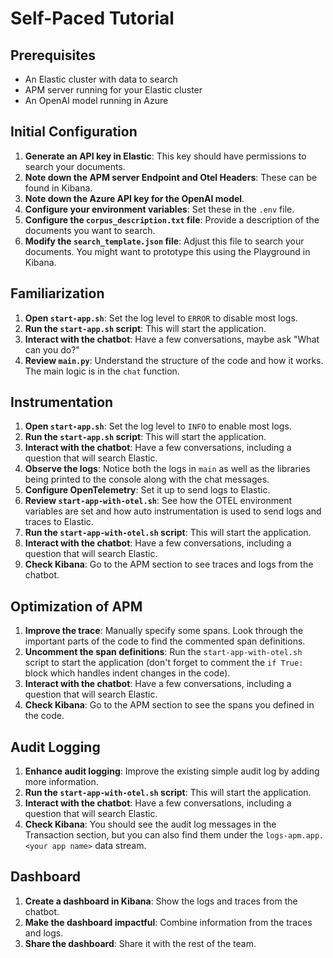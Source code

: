 
# Self-Paced Tutorial

## Prerequisites
- An Elastic cluster with data to search
- APM server running for your Elastic cluster
- An OpenAI model running in Azure

## Initial Configuration
1. **Generate an API key in Elastic**: This key should have permissions to search your documents.
2. **Note down the APM server Endpoint and Otel Headers**: These can be found in Kibana.
3. **Note down the Azure API key for the OpenAI model**.
4. **Configure your environment variables**: Set these in the `.env` file.
5. **Configure the `corpus_description.txt` file**: Provide a description of the documents you want to search.
6. **Modify the `search_template.json` file**: Adjust this file to search your documents. You might want to prototype this using the Playground in Kibana.

## Familiarization
1. **Open `start-app.sh`**: Set the log level to `ERROR` to disable most logs.
2. **Run the `start-app.sh` script**: This will start the application.
3. **Interact with the chatbot**: Have a few conversations, maybe ask "What can you do?"
4. **Review `main.py`**: Understand the structure of the code and how it works. The main logic is in the `chat` function.

## Instrumentation
1. **Open `start-app.sh`**: Set the log level to `INFO` to enable most logs.
2. **Run the `start-app.sh` script**: This will start the application.
3. **Interact with the chatbot**: Have a few conversations, including a question that will search Elastic.
4. **Observe the logs**: Notice both the logs in `main` as well as the libraries being printed to the console along with the chat messages.
5. **Configure OpenTelemetry**: Set it up to send logs to Elastic.
6. **Review `start-app-with-otel.sh`**: See how the OTEL environment variables are set and how auto instrumentation is used to send logs and traces to Elastic.
7. **Run the `start-app-with-otel.sh` script**: This will start the application.
8. **Interact with the chatbot**: Have a few conversations, including a question that will search Elastic.
9. **Check Kibana**: Go to the APM section to see traces and logs from the chatbot.

## Optimization of APM
1. **Improve the trace**: Manually specify some spans. Look through the important parts of the code to find the commented span definitions.
2. **Uncomment the span definitions**: Run the `start-app-with-otel.sh` script to start the application (don't forget to comment the `if True:` block which handles indent changes in the code).
3. **Interact with the chatbot**: Have a few conversations, including a question that will search Elastic.
4. **Check Kibana**: Go to the APM section to see the spans you defined in the code.

## Audit Logging
1. **Enhance audit logging**: Improve the existing simple audit log by adding more information.
2. **Run the `start-app-with-otel.sh` script**: This will start the application.
3. **Interact with the chatbot**: Have a few conversations, including a question that will search Elastic.
4. **Check Kibana**: You should see the audit log messages in the Transaction section, but you can also find them under the `logs-apm.app.<your app name>` data stream.

## Dashboard
1. **Create a dashboard in Kibana**: Show the logs and traces from the chatbot.
2. **Make the dashboard impactful**: Combine information from the traces and logs.
3. **Share the dashboard**: Share it with the rest of the team.